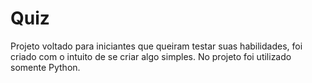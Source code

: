 






# Quiz
Projeto voltado para iniciantes que queiram testar suas habilidades, foi criado com o intuito de se criar algo simples. No projeto foi utilizado somente Python.


